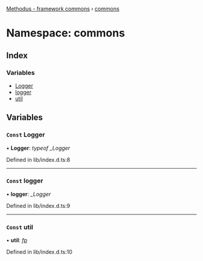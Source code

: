 [Methodus - framework commons](../globals.md) › [commons](modules/framework/common/commons.md)

# Namespace: commons

## Index

### Variables

* [Logger](modules/framework/common/commons.md#const-logger)
* [logger](modules/framework/common/commons.md#const-logger)
* [util](modules/framework/common/commons.md#const-util)

## Variables

### `Const` Logger

• **Logger**: *typeof _Logger*

Defined in lib/index.d.ts:8

___

### `Const` logger

• **logger**: *_Logger*

Defined in lib/index.d.ts:9

___

### `Const` util

• **util**: *[fp](../classes/fp.md)*

Defined in lib/index.d.ts:10
